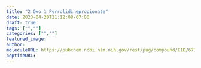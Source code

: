 ```yaml
---
title: "2 Oxo 1 Pyrrolidinepropionate"
date: 2023-04-20T21:12:08-07:00
draft: true
tags: ["",""]
categories: ["",""]
featured_image: 
author: 
moleculeURL: https://pubchem.ncbi.nlm.nih.gov/rest/pug/compound/CID/67147265/record/SDF/?record_type=3d&response_type=display
peptideURL:
---
```

